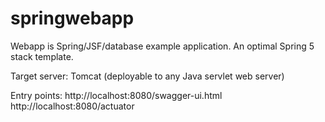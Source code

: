# springwebapp
Webapp is Spring/JSF/database example application. An optimal Spring 5 stack template.

Target server: Tomcat (deployable to any Java servlet web server) 

Entry points:
http://localhost:8080/swagger-ui.html
http://localhost:8080/actuator